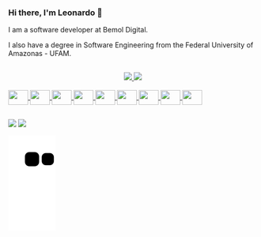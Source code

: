 ### Hi there, I'm Leonardo 🖖
I am a software developer at Bemol Digital.

I also have a degree in Software Engineering from the Federal University of Amazonas - UFAM.

##

<div align="center" style="display: inline_block">
  <a href="https://github.com/LeonardoJacauna">
  <img height="180em" src="https://github-readme-stats.vercel.app/api?username=LeonardoJacauna&show_icons=true&theme=dracula&include_all_commits=true&count_private=true"/>
  <img height="180em" src="https://github-readme-stats.vercel.app/api/top-langs/?username=LeonardoJacauna&layout=compact&langs_count=7&theme=dracula"/>
</div>
<div style="display: inline_block"><br>
  <img align="center" height="30" width="40" src="https://cdn.jsdelivr.net/gh/devicons/devicon/icons/javascript/javascript-original.svg" />
  <img align="center" height="30" width="40" src="https://cdn.jsdelivr.net/gh/devicons/devicon/icons/typescript/typescript-original.svg" />
  <img align="center" height="30" width="40" src="https://cdn.jsdelivr.net/gh/devicons/devicon/icons/react/react-original.svg" />
  <img align="center" height="30" width="40" src="https://cdn.jsdelivr.net/gh/devicons/devicon/icons/flutter/flutter-original.svg" />
  <img align="center" height="30" width="40" src="https://cdn.jsdelivr.net/gh/devicons/devicon/icons/html5/html5-plain.svg" />
  <img align="center" height="30" width="40" src="https://cdn.jsdelivr.net/gh/devicons/devicon/icons/css3/css3-plain.svg" />
  <img align="center" height="30" width="40" src="https://cdn.jsdelivr.net/gh/devicons/devicon/icons/tailwindcss/tailwindcss-plain.svg" />
  <img align="center" height="30" width="40" src="https://cdn.jsdelivr.net/gh/devicons/devicon/icons/csharp/csharp-plain.svg" />
  <img align="center" height="30" width="40" src="https://cdn.jsdelivr.net/gh/devicons/devicon/icons/c/c-plain.svg" /> 
</div>

##

<div>
  <a href = "mailto:leonardo.jacauna@gmail.com"><img src="https://img.shields.io/badge/-Gmail-%23333?style=for-the-badge&logo=gmail&logoColor=white" destino ="_blank"></a>
  <a href="https://www.linkedin.com/in/leonardo-jacauna-a72a48138/" target="_blank"><img src="https://img.shields.io/badge/LinkedIn-0077B5?style=for-the-badge&logo=linkedin&logoColor=white" destino="_blank"></a>
 
  ![ Animação de cobra ](https://github.com/leonardojacauna/leonardojacauna/blob/output/github-contribution-grid-snake.svg)
 
</div>






